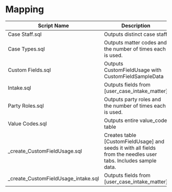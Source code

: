 # Mapping

| Script Name | Description | Dependencies |
|-------------|-------------|-------------|
| Case Staff.sql | Outputs distinct case staff | [None] |
| Case Types.sql | Outputs matter codes and the number of times each is used. | [None] |
| Custom Fields.sql | Outputs CustomFieldUsage with CustomFieldSampleData | [None] |
| Intake.sql | Outputs fields from [user_case_intake_matter] | [None] |
| Party Roles.sql | Outputs party roles and the number of times each is used. | [None] |
| Value Codes.sql | Outputs entire value_code table | [None] |
| _create_CustomFieldUsage.sql | Creates table [CustomFieldUsage] and seeds it with all fields from the needles user tabs. Includes sample data. | [None] |
| _create_CustomFieldUsage_intake.sql | Outputs fields from [user_case_intake_matter] | [None] |
